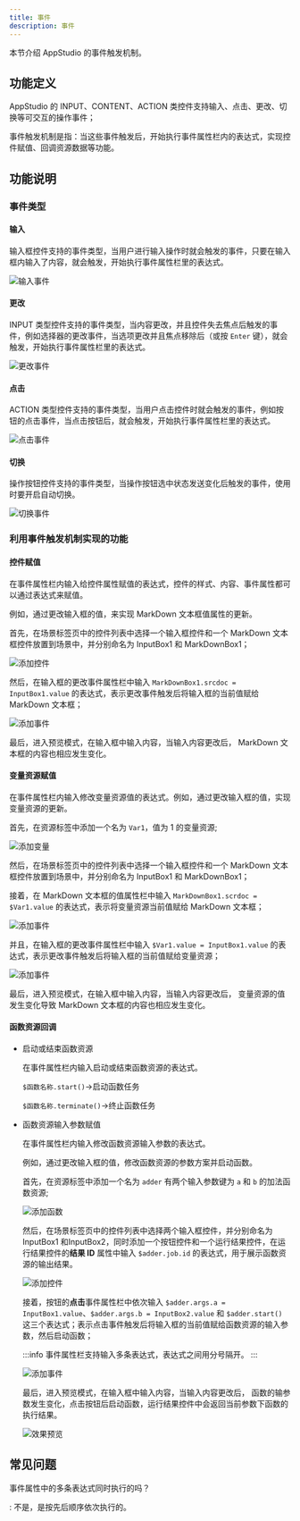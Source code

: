 ```yaml
---
title: 事件
description: 事件
---
```


本节介绍 AppStudio 的事件触发机制。

## 功能定义

AppStudio 的 INPUT、CONTENT、ACTION 类控件支持输入、点击、更改、切换等可交互的操作事件；

事件触发机制是指：当这些事件触发后，开始执行事件属性栏内的表达式，实现控件赋值、回调资源数据等功能。

## 功能说明

### 事件类型

#### 输入

输入框控件支持的事件类型，当用户进行输入操作时就会触发的事件，只要在输入框内输入了内容，就会触发，开始执行事件属性栏里的表达式。

![输入事件](./1.png)

#### 更改

INPUT 类型控件支持的事件类型，当内容更改，并且控件失去焦点后触发的事件，例如选择器的更改事件，当选项更改并且焦点移除后（或按 `Enter` 键），就会触发，开始执行事件属性栏里的表达式。

![更改事件](./2.png)

#### 点击

ACTION 类型控件支持的事件类型，当用户点击控件时就会触发的事件，例如按钮的点击事件，当点击按钮后，就会触发，开始执行事件属性栏里的表达式。

![点击事件](./3.png)

#### 切换

操作按钮控件支持的事件类型，当操作按钮选中状态发送变化后触发的事件，使用时要开启自动切换。

![切换事件](./4.png)

### 利用事件触发机制实现的功能

#### 控件赋值

在事件属性栏内输入给控件属性赋值的表达式，控件的样式、内容、事件属性都可以通过表达式来赋值。

例如，通过更改输入框的值，来实现 MarkDown 文本框值属性的更新。

首先，在场景标签页中的控件列表中选择一个输入框控件和一个 MarkDown 文本框控件放置到场景中，并分别命名为 InputBox1 和 MarkDownBox1；

![添加控件](./1-1.png)

然后，在输入框的更改事件属性栏中输入 `MarkDownBox1.srcdoc = InputBox1.value` 的表达式，表示更改事件触发后将输入框的当前值赋给 MarkDown 文本框；

![添加事件](./1-2.png)

最后，进入预览模式，在输入框中输入内容，当输入内容更改后， MarkDown 文本框的内容也相应发生变化。

#### 变量资源赋值 
  
在事件属性栏内输入修改变量资源值的表达式。例如，通过更改输入框的值，实现变量资源的更新。

首先，在资源标签中添加一个名为 `Var1`，值为 1 的变量资源;

![添加变量](./2-1.png)

然后，在场景标签页中的控件列表中选择一个输入框控件和一个 MarkDown 文本框控件放置到场景中，并分别命名为 InputBox1 和 MarkDownBox1；

接着，在 MarkDown 文本框的值属性栏中输入 `MarkDownBox1.scrdoc = $Var1.value` 的表达式，表示将变量资源当前值赋给 MarkDown 文本框；

![添加事件](./2-3.png)

并且，在输入框的更改事件属性栏中输入 `$Var1.value = InputBox1.value` 的表达式，表示更改事件触发后将输入框的当前值赋给变量资源；

![添加事件](./2-2.png)

最后，进入预览模式，在输入框中输入内容，当输入内容更改后， 变量资源的值发生变化导致 MarkDown 文本框的内容也相应发生变化。

#### 函数资源回调 

- 启动或结束函数资源
  
  在事件属性栏内输入启动或结束函数资源的表达式。

  `$函数名称.start()`→启动函数任务

  `$函数名称.terminate()`→终止函数任务

- 函数资源输入参数赋值
  
  在事件属性栏内输入修改函数资源输入参数的表达式。

  例如，通过更改输入框的值，修改函数资源的参数方案并启动函数。

  首先，在资源标签中添加一个名为 `adder` 有两个输入参数键为 `a` 和 `b` 的加法函数资源;

  ![添加函数](./3-1.png)

  然后，在场景标签页中的控件列表中选择两个输入框控件，并分别命名为 InputBox1 和InputBox2，同时添加一个按钮控件和一个运行结果控件，在运行结果控件的**结果 ID** 属性中输入 `$adder.job.id` 的表达式，用于展示函数资源的输出结果。

  ![添加控件](./3-2.png)

  接着，按钮的**点击**事件属性栏中依次输入 `$adder.args.a = InputBox1.value`、`$adder.args.b = InputBox2.value` 和 `$adder.start()` 这三个表达式；表示点击事件触发后将输入框的当前值赋给函数资源的输入参数，然后启动函数；

  :::info
  事件属性栏支持输入多条表达式，表达式之间用分号隔开。
  :::

  ![添加事件](./3-3.png)

  最后，进入预览模式，在输入框中输入内容，当输入内容更改后， 函数的输参数发生变化，点击按钮后启动函数，运行结果控件中会返回当前参数下函数的执行结果。

  ![效果预览](./3-4.png)

## 常见问题

事件属性中的多条表达式同时执行的吗？

:  不是，是按先后顺序依次执行的。